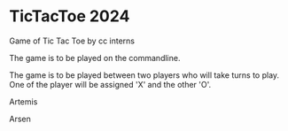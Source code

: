 # TicTacToe 2024

Game of Tic Tac Toe by cc interns

The game is to be played on the commandline.

The game is to be played between two players who will take turns to play.
One of the player will be assigned 'X' and the other 'O'.

Artemis

Arsen
